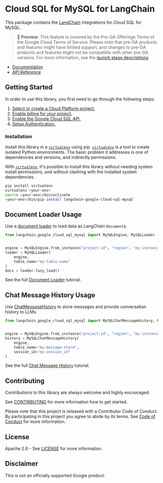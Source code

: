# Cloud SQL for MySQL for LangChain

This package contains the [LangChain][langchain] integrations for Cloud SQL for MySQL.

> **🧪 Preview:** This feature is covered by the Pre-GA Offerings Terms of the Google Cloud Terms of Service. Please note that pre-GA products and features might have limited support, and changes to pre-GA products and features might not be compatible with other pre-GA versions. For more information, see the [launch stage descriptions](https://cloud.google.com/products#product-launch-stages)

* [Documentation](docs/)
* [API Reference]()

## Getting Started

In order to use this library, you first need to go through the following steps:

1. [Select or create a Cloud Platform project.][project]
2. [Enable billing for your project.][billing]
3. [Enable the Google Cloud SQL API.][api]
4. [Setup Authentication.][auth]

### Installation

Install this library in a [`virtualenv`][venv] using pip. [`virtualenv`][venv] is a tool to
create isolated Python environments. The basic problem it addresses is one of
dependencies and versions, and indirectly permissions.

With [`virtualenv`][venv], it's possible to install this library without needing system
install permissions, and without clashing with the installed system
dependencies.

```bash
pip install virtualenv
virtualenv <your-env>
source <your-env>/bin/activate
<your-env>/bin/pip install langchain-google-cloud-sql-mysql
```

## Document Loader Usage

Use a [document loader](https://python.langchain.com/docs/modules/data_connection/document_loaders/) to load data as LangChain `Document`s.

```python
from langchain_google_cloud_sql_mysql import MySQLEngine, MySQLLoader


engine = MySQLEngine.from_instance("project-id", "region", "my-instance", "my-database")
loader = MySQLLoader(
    engine,
    table_name="my-table-name"
)
docs = loader.lazy_load()
```

See the full [Document Loader][loader] tutorial.

## Chat Message History Usage

Use [ChatMessageHistory](https://python.langchain.com/docs/modules/memory/chat_messages/) to store messages and provide conversation history to LLMs.

```python
from langchain_google_cloud_sql_mysql import MySQLChatMessageHistory, MySQLEngine


engine = MySQLEngine.from_instance("project-id", "region", "my-instance", "my-database")
history = MySQLChatMessageHistory(
    engine,
    table_name="my-message-store",
    session_id="my-session_id"
)
```

See the full [Chat Message History][history] tutorial.

## Contributing

Contributions to this library are always welcome and highly encouraged.

See [CONTRIBUTING](CONTRIBUTING.md) for more information how to get started.

Please note that this project is released with a Contributor Code of Conduct. By participating in
this project you agree to abide by its terms. See [Code of Conduct](CODE_OF_CONDUCT.md) for more
information.

## License

Apache 2.0 - See [LICENSE](LICENSE) for more information.

## Disclaimer

This is not an officially supported Google product.

[project]: https://console.cloud.google.com/project
[billing]: https://cloud.google.com/billing/docs/how-to/modify-project#enable_billing_for_a_project
[api]: https://console.cloud.google.com/flows/enableapi?apiid=sqladmin.googleapis.com
[auth]: https://googleapis.dev/python/google-api-core/latest/auth.html
[venv]: https://virtualenv.pypa.io/en/latest/
[loader]: ./docs/document_loader.ipynb
[history]: ./docs/chat_message_history.ipynb
[langchain]: https://github.com/langchain-ai/langchain
